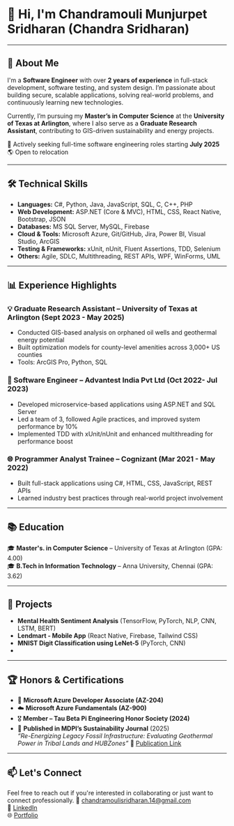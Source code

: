 # 👋 Hi, I'm Chandramouli Munjurpet Sridharan (Chandra Sridharan)
---

## 💼 About Me

I'm a **Software Engineer** with over **2 years of experience** in full-stack development, software testing, and system design. I’m passionate about building secure, scalable applications, solving real-world problems, and continuously learning new technologies.

Currently, I’m pursuing my **Master’s in Computer Science** at the **University of Texas at Arlington**, where I also serve as a **Graduate Research Assistant**, contributing to GIS-driven sustainability and energy projects.

📌 Actively seeking full-time software engineering roles starting **July 2025**  
🌎 Open to relocation  

---

## 🛠️ Technical Skills

- **Languages:** C#, Python, Java, JavaScript, SQL, C, C++, PHP  
- **Web Development:** ASP.NET (Core & MVC), HTML, CSS, React Native, Bootstrap, JSON  
- **Databases:** MS SQL Server, MySQL, Firebase  
- **Cloud & Tools:** Microsoft Azure, Git/GitHub, Jira, Power BI, Visual Studio, ArcGIS  
- **Testing & Frameworks:** xUnit, nUnit, Fluent Assertions, TDD, Selenium  
- **Others:** Agile, SDLC, Multithreading, REST APIs, WPF, WinForms, UML  

---

## 📊 Experience Highlights

### 💡 Graduate Research Assistant – University of Texas at Arlington  (Sept 2023 - May 2025)
- Conducted GIS-based analysis on orphaned oil wells and geothermal energy potential  
- Built optimization models for county-level amenities across 3,000+ US counties  
- Tools: ArcGIS Pro, Python, SQL  

### 🧠 Software Engineer – Advantest India Pvt Ltd  (Oct 2022- Jul 2023)
- Developed microservice-based applications using ASP.NET and SQL Server  
- Led a team of 3, followed Agile practices, and improved system performance by 10%  
- Implemented TDD with xUnit/nUnit and enhanced multithreading for performance boost  

### 🌐 Programmer Analyst Trainee – Cognizant  (Mar 2021 - May 2022)
- Built full-stack applications using C#, HTML, CSS, JavaScript, REST APIs  
- Learned industry best practices through real-world project involvement  

---

## 📚 Education

🎓 **Master's. in Computer Science** – University of Texas at Arlington (GPA: 4.00)  
🎓 **B.Tech in Information Technology** – Anna University, Chennai (GPA: 3.62)  

---

## 🚀 Projects

- **Mental Health Sentiment Analysis** (TensorFlow, PyTorch, NLP, CNN, LSTM, BERT)
- **Lendmart - Mobile App** (React Native, Firebase, Tailwind CSS)
- **MNIST Digit Classification using LeNet-5** (PyTorch, CNN)
- 
---

## 🏆 Honors & Certifications

- 🧠 **Microsoft Azure Developer Associate (AZ-204)**  
- ☁️ **Microsoft Azure Fundamentals (AZ-900)**  
- 🎖️ **Member – Tau Beta Pi Engineering Honor Society (2024)**  
- 📄 **Published in MDPI’s Sustainability Journal** (2025)  
  *“Re-Energizing Legacy Fossil Infrastructure: Evaluating Geothermal Power in Tribal Lands and HUBZones”*
  🔗 [Publication Link](https://www.mdpi.com/2071-1050/17/6/2558)  

---

## 📫 Let's Connect

Feel free to reach out if you're interested in collaborating or just want to connect professionally.
📧 chandramoulisridharan.14@gmail.com  
🔗 [LinkedIn](https://linkedin.com/in/chandramoulisridharan)  
🌐 [Portfolio](https://chandramoulisridharan.github.io/)
